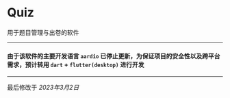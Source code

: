 # Quiz

用于题目管理与出卷的软件

---

#### 由于该软件的主要开发语言 `aardio` 已停止更新，为保证项目的安全性以及跨平台需求，预计转用 `dart` + `flutter(desktop)` 进行开发

---

最后修改于 *2023年3月2日*
